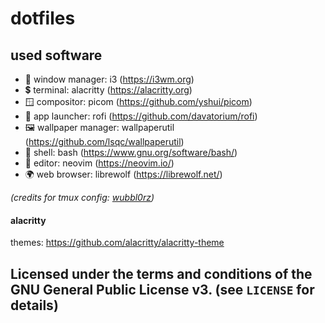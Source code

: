 # dotfiles

## used software
- 🔧 window manager: i3 (<a href="https://i3wm.org">https://i3wm.org</a>)
- 💲 terminal: alacritty (<a href="https://alacritty.org">https://alacritty.org</a>)
- 🪟 compositor: picom (<a href="https://github.com/yshui/picom">https://github.com/yshui/picom</a>)
- 🚀 app launcher: rofi (<a href="https://github.com/davatorium/rofi">https://github.com/davatorium/rofi</a>)
- 🖼️ wallpaper manager: wallpaperutil (<a href="https://github.com/lsqc/wallpaperutil">https://github.com/lsqc/wallpaperutil</a>)
- 🐚 shell: bash (<a href="https://www.gnu.org/software/bash/">https://www.gnu.org/software/bash/</a>) 
- 📝 editor: neovim (<a href="https://neovim.io/">https://neovim.io/</a>)
- 🌍 web browser: librewolf (<a href='https://librewolf.net'>https://librewolf.net/</a>)

<i>(credits for tmux config: <a href="https://github.com/wubbl0rz/">wubbl0rz</a>)</i>

#### alacritty

themes: <a href="https://github.com/alacritty/alacritty-theme">https://github.com/alacritty/alacritty-theme</a>

## Licensed under the terms and conditions of the GNU General Public License v3. (see `LICENSE` for details)
